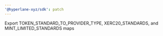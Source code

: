 ```yaml
---
'@hyperlane-xyz/sdk': patch
---
```


Export TOKEN_STANDARD_TO_PROVIDER_TYPE, XERC20_STANDARDS, and MINT_LIMITED_STANDARDS maps
